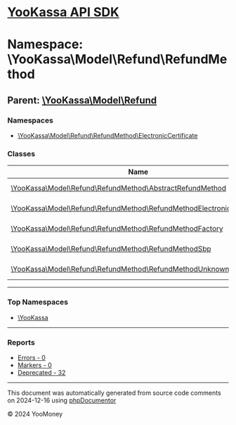 # [YooKassa API SDK](../home.md)

# Namespace: \YooKassa\Model\Refund\RefundMethod

## Parent: [\YooKassa\Model\Refund](../namespaces/yookassa-model-refund.md)

### Namespaces

* [\YooKassa\Model\Refund\RefundMethod\ElectronicCertificate](../namespaces/yookassa-model-refund-refundmethod-electroniccertificate.md)

### Classes

| Name | Summary |
| ---- | ------- |
| [\YooKassa\Model\Refund\RefundMethod\AbstractRefundMethod](../classes/YooKassa-Model-Refund-RefundMethod-AbstractRefundMethod.md) | Класс, представляющий модель AbstractRefundMethod. |
| [\YooKassa\Model\Refund\RefundMethod\RefundMethodElectronicCertificate](../classes/YooKassa-Model-Refund-RefundMethod-RefundMethodElectronicCertificate.md) | Класс, представляющий модель ElectronicCertificateRefundMethod. |
| [\YooKassa\Model\Refund\RefundMethod\RefundMethodFactory](../classes/YooKassa-Model-Refund-RefundMethod-RefundMethodFactory.md) | Класс, представляющий модель RefundMethodFactory. |
| [\YooKassa\Model\Refund\RefundMethod\RefundMethodSbp](../classes/YooKassa-Model-Refund-RefundMethod-RefundMethodSbp.md) | Класс, представляющий модель RefundMethodSbp. |
| [\YooKassa\Model\Refund\RefundMethod\RefundMethodUnknown](../classes/YooKassa-Model-Refund-RefundMethod-RefundMethodUnknown.md) | Класс, представляющий модель RefundMethodUnknown. |

---

### Top Namespaces

* [\YooKassa](../namespaces/yookassa.md)

---

### Reports
* [Errors - 0](../reports/errors.md)
* [Markers - 0](../reports/markers.md)
* [Deprecated - 32](../reports/deprecated.md)

---

This document was automatically generated from source code comments on 2024-12-16 using [phpDocumentor](http://www.phpdoc.org/)

&copy; 2024 YooMoney
